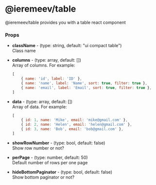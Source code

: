 # @ieremeev/table

@ieremeev/table provides you with a table react component


### Props

* **className** - (type: string, default: "ui compact table")<br>
Class name

* **columns** - (type: array, default: [])<br>
Array of columns. For example:
    ```js
    [
        { name: 'id', label: 'ID' },
        { name: 'name', label: 'Name', sort: true, filter: true },
        { name: 'email', label: 'Email', sort: true, filter: true },
    ]
    ```

* **data** - (type: array, default: [])<br>
Array of data. For example:
    ```js
    [
        { id: 1, name: 'Mike', email: 'mike@gmail.com' },
        { id: 2, name: 'Helen', email: 'helen@gmail.com' },
        { id: 3, name: 'Bob', email: 'bob@gmail.com' },
    ]
    ```
* **showRowNumber** - (type: bool, default: false)<br>
Show row number or not?

* **perPage** - (type: number, default: 50)<br>
Default number of rows per one page

* **hideBottomPaginator** - (type: bool, default: false)<br>
Show bottom paginator or not?
